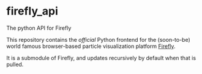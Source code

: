 # firefly_api
The python API for Firefly

This repository contains the _official_ Python frontend for the (soon-to-be) world famous browser-based particle visualization platform [Firefly](github.com/ageller/Firefly). 

It is a submodule of Firefly, and updates recursively by default when that is pulled.
